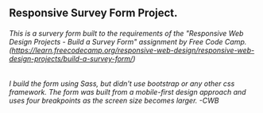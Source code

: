 ## Responsive Survey Form Project.


######  This is a survery form built to the requirements of the "Responsive Web Design Projects - Build a Survey Form" assignment by Free Code Camp.(https://learn.freecodecamp.org/responsive-web-design/responsive-web-design-projects/build-a-survey-form/)


###### I build the form using Sass, but didn't use bootstrap or any other css framework. The form was built from a mobile-first design approach and uses four breakpoints as the screen size becomes larger. -CWB


